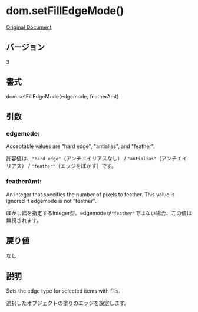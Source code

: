 # dom.setFillEdgeMode()

[Original Document](http://help.adobe.com/en_US/fireworks/cs/extend/WS5b3ccc516d4fbf351e63e3d1183c94856c-7a30.html)

## バージョン

3

## 書式

dom.setFillEdgeMode(edgemode, featherAmt)

## 引数

### edgemode:

Acceptable values are "hard edge", "antialias", and "feather".

許容値は、```"hard edge"```（アンチエイリアスなし） / ```"antialias"```（アンチエイリアス） / ```"feather"```（エッジをぼかす）です。

### featherAmt:

An integer that specifies the number of pixels to feather. This value is ignored if edgemode is not "feather".

ぼかし幅を指定するInteger型。edgemodeが```"feather"```ではない場合、この値は無視されます。

## 戻り値

なし

## 説明

Sets the edge type for selected items with fills.

選択したオブジェクトの塗りのエッジを設定します。
